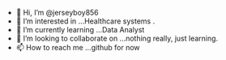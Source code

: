 - 👋 Hi, I’m @jerseyboy856
- 👀 I’m interested in ...Healthcare systems .
- 🌱 I’m currently learning ...Data Analyst
- 💞️ I’m looking to collaborate on ...nothing really, just learning. 
- 📫 How to reach me ...github for now


<!---
jerseyboy856/jerseyboy856 is a ✨ special ✨ repository because its `README.md` (this file) appears on your GitHub profile.
You can click the Preview link to take a look at your changes.
--->
